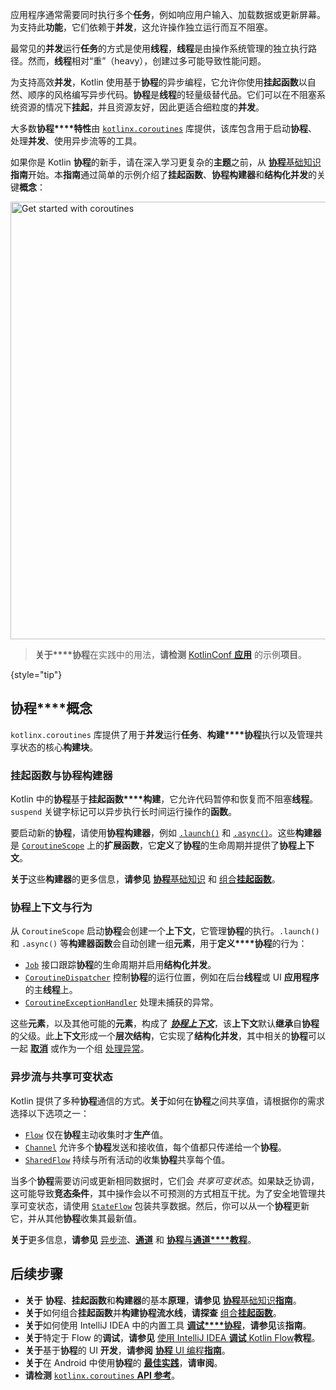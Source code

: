 [//]: # (title: 协程)

应用程序通常需要同时执行多个**任务**，例如响应用户输入、加载数据或更新屏幕。为支持此**功能**，它们依赖于**并发**，这允许操作独立运行而互不阻塞。

最常见的**并发**运行**任务**的方式是使用**线程**，**线程**是由操作系统管理的独立执行路径。然而，**线程**相对“重”（heavy），创建过多可能导致性能问题。

为支持高效**并发**，Kotlin 使用基于**协程**的异步编程，它允许你使用**挂起函数**以自然、顺序的风格编写异步代码。**协程**是**线程**的轻量级替代品。它们可以在不阻塞系统资源的情况下**挂起**，并且资源友好，因此更适合细粒度的**并发**。

大多数**协程****特性**由 [`kotlinx.coroutines`](https://github.com/Kotlin/kotlinx.coroutines) 库提供，该库包含用于启动**协程**、处理**并发**、使用异步流等的工具。

如果你是 Kotlin **协程**的新手，请在深入学习更复杂的**主题**之前，从 [**协程**基础知识](coroutines-basics.md)**指南**开始。本**指南**通过简单的示例介绍了**挂起函数**、**协程构建器**和**结构化并发**的关键**概念**：

<a href="coroutines-basics.md"><img src="get-started-coroutines.svg" width="700" alt="Get started with coroutines" style="block"/></a>

> **关于****协程**在实践中的用法，**请检测** [KotlinConf **应用**](https://github.com/JetBrains/kotlinconf-app) 的示例**项目**。
>
{style="tip"}

## **协程****概念**

`kotlinx.coroutines` 库提供了用于**并发**运行**任务**、**构建****协程**执行以及管理共享状态的核心**构建块**。

### **挂起函数**与**协程构建器**

Kotlin 中的**协程**基于**挂起函数****构建**，它允许代码暂停和恢复而不阻塞**线程**。`suspend` 关键字标记可以异步执行长时间运行操作的**函数**。

要启动新的**协程**，请使用**协程构建器**，例如 [`.launch()`](https://kotlinlang.org/api/kotlinx.coroutines/kotlinx-coroutines-core/kotlinx.coroutines/launch.html) 和 [`.async()`](https://kotlinlang.org/api/kotlinx.coroutines/kotlinx-coroutines-core/kotlinx.coroutines/async.html)。这些**构建器**是 [`CoroutineScope`](https://kotlinlang.org/api/kotlinx.coroutines/kotlinx-coroutines-core/kotlinx.coroutines/-coroutine-scope/) 上的**扩展函数**，它**定义**了**协程**的生命周期并提供了**协程上下文**。

**关于**这些**构建器**的更多信息，**请参见** [**协程**基础知识](coroutines-basics.md) 和 [组合**挂起函数**](coroutines-and-channels.md)。

### **协程上下文**与行为

从 `CoroutineScope` 启动**协程**会创建一个**上下文**，它管理**协程**的执行。`.launch()` 和 `.async()` 等**构建器函数**会自动创建一组**元素**，用于**定义****协程**的行为：

*   [`Job`](https://kotlinlang.org/api/kotlinx.coroutines/kotlinx-coroutines-core/kotlinx.coroutines/-job/) 接口跟踪**协程**的生命周期并启用**结构化并发**。
*   [`CoroutineDispatcher`](https://kotlinlang.org/api/kotlinx.coroutines/kotlinx-coroutines-core/kotlinx.coroutines/-coroutine-dispatcher/) 控制**协程**的运行位置，例如在后台**线程**或 UI **应用程序**的主**线程**上。
*   [`CoroutineExceptionHandler`](https://kotlinlang.org/api/kotlinx.coroutines/kotlinx-coroutines-core/kotlinx.coroutines/-coroutine-exception-handler/) 处理未捕获的异常。

这些**元素**，以及其他可能的**元素**，构成了 [_**协程上下文**_](coroutine-context-and-dispatchers.md)，该**上下文**默认**继承**自**协程**的父级。此**上下文**形成一个**层次结构**，它实现了**结构化并发**，其中相关的**协程**可以一起 [**取消**](cancellation-and-timeouts.md) 或作为一个组 [处理异常](exception-handling.md)。

### 异步流与共享可变状态

Kotlin 提供了多种**协程**通信的方式。**关于**如何在**协程**之间共享值，请根据你的需求选择以下选项之一：

*   [`Flow`](https://kotlinlang.org/api/kotlinx.coroutines/kotlinx-coroutines-core/kotlinx.coroutines.flow/-flow/) 仅在**协程**主动收集时才**生产**值。
*   [`Channel`](https://kotlinlang.org/api/kotlinx.coroutines/kotlinx-coroutines-core/kotlinx.coroutines.channels/-channel/) 允许多个**协程**发送和接收值，每个值都只传递给一个**协程**。
*   [`SharedFlow`](https://kotlinlang.org/api/kotlinx.coroutines/kotlinx-coroutines-core/kotlinx.coroutines.flow/-shared-flow/) 持续与所有活动的收集**协程**共享每个值。

当多个**协程**需要访问或更新相同数据时，它们会 _共享可变状态_。如果缺乏协调，这可能导致**竞态条件**，其中操作会以不可预测的方式相互干扰。为了安全地管理共享可变状态，请使用 [`StateFlow`](https://kotlinlang.org/api/kotlinx.coroutines/kotlinx-coroutines-core/kotlinx.coroutines.flow/-state-flow/#) 包装共享数据。然后，你可以从一个**协程**更新它，并从其他**协程**收集其最新值。
<!-- Learn more in [Shared mutable state and concurrency](shared-mutable-state-and-concurrency.md). -->

**关于**更多信息，**请参见** [异步流](flow.md)、[**通道**](channels.md) 和 [**协程**与**通道****教程**](coroutines-and-channels.md)。

## 后续步骤

*   **关于** **协程**、**挂起函数**和**构建器**的基本**原理**，**请参见** [**协程**基础知识**指南**](coroutines-basics.md)。
*   **关于**如何组合**挂起函数**并**构建****协程****流水线**，**请探查** [组合**挂起函数**](coroutine-context-and-dispatchers.md)。
*   **关于**如何使用 IntelliJ IDEA 中的内置工具 [**调试****协程**](debug-coroutines-with-idea.md)，**请参见**该**指南**。
*   **关于**特定于 Flow 的**调试**，**请参见** [使用 IntelliJ IDEA **调试** Kotlin Flow](debug-flow-with-idea.md)**教程**。
*   **关于**基于**协程**的 UI **开发**，**请参阅** [**协程** UI 编程**指南**](https://github.com/Kotlin/kotlinx.coroutines/blob/master/ui/coroutines-guide-ui.md)。
*   **关于**在 Android 中使用**协程**的 [**最佳实践**](https://developer.android.com/kotlin/coroutines/coroutines-best-practices)，**请审阅**。
*   **请检测** [`kotlinx.coroutines` **API 参考**](https://kotlinlang.org/api/kotlinx.coroutines/)。